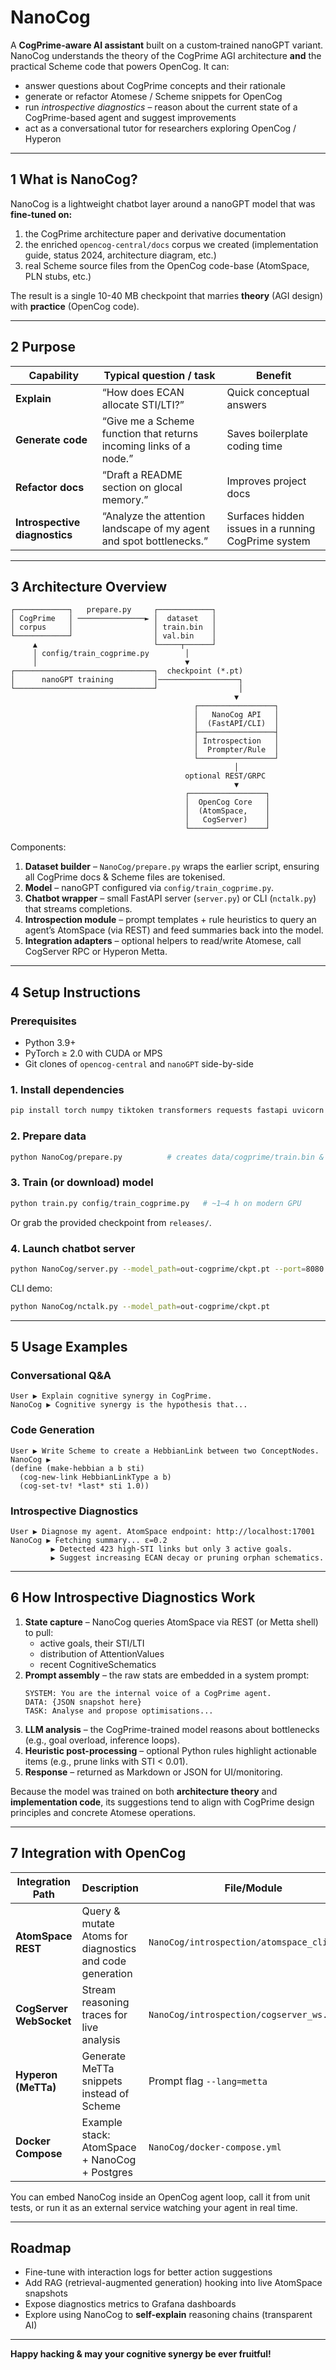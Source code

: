# NanoCog

A **CogPrime-aware AI assistant** built on a custom‐trained nanoGPT variant.  
NanoCog understands the theory of the CogPrime AGI architecture **and** the practical Scheme code that powers OpenCog. It can:

* answer questions about CogPrime concepts and their rationale  
* generate or refactor Atomese / Scheme snippets for OpenCog  
* run _introspective diagnostics_ – reason about the current state of a CogPrime-based agent and suggest improvements  
* act as a conversational tutor for researchers exploring OpenCog / Hyperon

---

## 1  What is NanoCog?

NanoCog is a lightweight chatbot layer around a nanoGPT model that was **fine-tuned on:**

1. the CogPrime architecture paper and derivative documentation  
2. the enriched `opencog-central/docs` corpus we created (implementation guide, status 2024, architecture diagram, etc.)  
3. real Scheme source files from the OpenCog code-base (AtomSpace, PLN stubs, etc.)

The result is a single 10-40 MB checkpoint that marries **theory** (AGI design) with **practice** (OpenCog code).

---

## 2  Purpose

| Capability | Typical question / task | Benefit |
|------------|-------------------------|---------|
| **Explain** | “How does ECAN allocate STI/LTI?” | Quick conceptual answers |
| **Generate code** | “Give me a Scheme function that returns incoming links of a node.” | Saves boilerplate coding time |
| **Refactor docs** | “Draft a README section on glocal memory.” | Improves project docs |
| **Introspective diagnostics** | “Analyze the attention landscape of my agent and spot bottlenecks.” | Surfaces hidden issues in a running CogPrime system |

---

## 3  Architecture Overview

```
┌────────────┐   prepare.py     ┌────────────┐
│ CogPrime   │ ───────────────► │  dataset   │
│ corpus     │                  │ train.bin  │
└────────────┘                  │ val.bin    │
     ▲                          └─────┬──────┘
     │ config/train_cogprime.py        │
     │                                 ▼
┌───────────────────────────────┐  checkpoint (*.pt)
│      nanoGPT training         │──────────────────┐
└───────────────────────────────┘                  │
                                                  ▼
                                         ┌─────────────────┐
                                         │   NanoCog API   │
                                         │  (FastAPI/CLI)  │
                                         ├─────────────────┤
                                         │ Introspection   │
                                         │  Prompter/Rule  │
                                         └─────────────────┘
                                                  │
                                       optional REST/GRPC
                                                  ▼
                                       ┌─────────────────┐
                                       │  OpenCog Core   │
                                       │  (AtomSpace,    │
                                       │   CogServer)    │
                                       └─────────────────┘
```

Components:

1. **Dataset builder** – `NanoCog/prepare.py` wraps the earlier script, ensuring all CogPrime docs & Scheme files are tokenised.  
2. **Model** – nanoGPT configured via `config/train_cogprime.py`.  
3. **Chatbot wrapper** – small FastAPI server (`server.py`) or CLI (`nctalk.py`) that streams completions.  
4. **Introspection module** – prompt templates + rule heuristics to query an agent’s AtomSpace (via REST) and feed summaries back into the model.  
5. **Integration adapters** – optional helpers to read/write Atomese, call CogServer RPC or Hyperon Metta.

---

## 4  Setup Instructions

### Prerequisites

* Python 3.9+  
* PyTorch ≥ 2.0 with CUDA or MPS  
* Git clones of `opencog-central` and `nanoGPT` side-by-side

### 1. Install dependencies

```bash
pip install torch numpy tiktoken transformers requests fastapi uvicorn rich
```

### 2. Prepare data

```bash
python NanoCog/prepare.py          # creates data/cogprime/train.bin & val.bin
```

### 3. Train (or download) model

```bash
python train.py config/train_cogprime.py   # ~1–4 h on modern GPU
```

Or grab the provided checkpoint from `releases/`.

### 4. Launch chatbot server

```bash
python NanoCog/server.py --model_path=out-cogprime/ckpt.pt --port=8080
```

CLI demo:

```bash
python NanoCog/nctalk.py --model_path=out-cogprime/ckpt.pt
```

---

## 5  Usage Examples

### Conversational Q&A

```
User ▶ Explain cognitive synergy in CogPrime.
NanoCog ▶ Cognitive synergy is the hypothesis that...
```

### Code Generation

```
User ▶ Write Scheme to create a HebbianLink between two ConceptNodes.
NanoCog ▶
(define (make-hebbian a b sti)
  (cog-new-link HebbianLinkType a b)
  (cog-set-tv! *last* sti 1.0))
```

### Introspective Diagnostics

```
User ▶ Diagnose my agent. AtomSpace endpoint: http://localhost:17001
NanoCog ▶ Fetching summary... ε=0.2
         ▶ Detected 423 high-STI links but only 3 active goals.
         ▶ Suggest increasing ECAN decay or pruning orphan schematics.
```

---

## 6  How Introspective Diagnostics Work

1. **State capture** – NanoCog queries AtomSpace via REST (or Metta shell) to pull:
   * active goals, their STI/LTI
   * distribution of AttentionValues
   * recent CognitiveSchematics
2. **Prompt assembly** – the raw stats are embedded in a system prompt:
   ```
   SYSTEM: You are the internal voice of a CogPrime agent.
   DATA: {JSON snapshot here}
   TASK: Analyse and propose optimisations...
   ```
3. **LLM analysis** – the CogPrime-trained model reasons about bottlenecks (e.g., goal overload, inference loops).  
4. **Heuristic post-processing** – optional Python rules highlight actionable items (e.g., prune links with STI < 0.01).  
5. **Response** – returned as Markdown or JSON for UI/monitoring.

Because the model was trained on both **architecture theory** and **implementation code**, its suggestions tend to align with CogPrime design principles and concrete Atomese operations.

---

## 7  Integration with OpenCog

| Integration Path | Description | File/Module |
|------------------|-------------|-------------|
| **AtomSpace REST** | Query & mutate Atoms for diagnostics and code generation | `NanoCog/introspection/atomspace_client.py` |
| **CogServer WebSocket** | Stream reasoning traces for live analysis | `NanoCog/introspection/cogserver_ws.py` |
| **Hyperon (MeTTa)** | Generate MeTTa snippets instead of Scheme | Prompt flag `--lang=metta` |
| **Docker Compose** | Example stack: AtomSpace + NanoCog + Postgres | `NanoCog/docker-compose.yml` |

You can embed NanoCog inside an OpenCog agent loop, call it from unit tests, or run it as an external service watching your agent in real time.

---

## Roadmap

* Fine-tune with interaction logs for better action suggestions  
* Add RAG (retrieval-augmented generation) hooking into live AtomSpace snapshots  
* Expose diagnostics metrics to Grafana dashboards  
* Explore using NanoCog to **self-explain** reasoning chains (transparent AI)

---

**Happy hacking & may your cognitive synergy be ever fruitful!**
